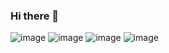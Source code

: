 ### Hi there 👋

<!--
**JoaoBompastor/JoaoBompastor** is a ✨ _special_ ✨ repository because its `README.md` (this file) appears on your GitHub profile.

Here are some ideas to get you started:

- 🔭 I’m currently working on ...
- 🌱 I’m currently learning ...
- 👯 I’m looking to collaborate on ...
- 🤔 I’m looking for help with ...
- 💬 Ask me about ...
- 📫 How to reach me: ...
- 😄 Pronouns: ...
- ⚡ Fun fact: ...
-->

![image](https://user-images.githubusercontent.com/124584556/219496569-f24cae10-64e0-4c19-b2a6-0349919eb489.png)
![image](https://user-images.githubusercontent.com/124584556/219496601-838ac5b2-1342-4b3d-9504-59d7f5147277.png)
![image](https://user-images.githubusercontent.com/124584556/219496618-c9f4a53f-ac5f-43ee-8d53-c6b218ef9a1b.png)
![image](https://user-images.githubusercontent.com/124584556/219496625-73712274-51bf-4c3e-b424-a593226a446d.png)
